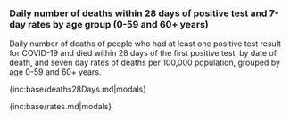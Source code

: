 ### Daily number of deaths within 28 days of positive test and 7-day rates by age group (0-59 and 60+ years) 

Daily number of deaths of people who had at least one positive test result for COVID-19 and died within 28 days of the first positive test, by date of death, and seven day rates of deaths per 100,000 population, grouped by age 0-59 and 60+ years.

{inc:base/deaths28Days.md|modals}

{inc:base/rates.md|modals}